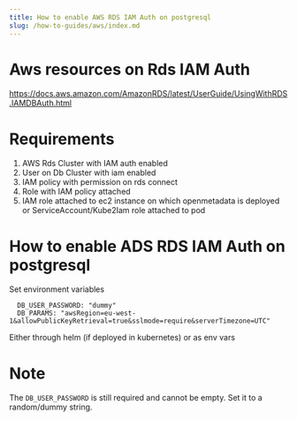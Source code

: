 ```yaml
---
title: How to enable AWS RDS IAM Auth on postgresql
slug: /how-to-guides/aws/index.md
---
```


# Aws resources on Rds IAM Auth
https://docs.aws.amazon.com/AmazonRDS/latest/UserGuide/UsingWithRDS.IAMDBAuth.html

# Requirements
1. AWS Rds Cluster with IAM auth enabled
2. User on Db Cluster with iam enabled
3. IAM policy with permission on rds connect
4. Role with IAM policy attached
5. IAM role attached to ec2 instance on which openmetadata is deployed or ServiceAccount/Kube2Iam role attached to pod
  
# How to enable ADS RDS IAM Auth on postgresql

Set environment variables
```Commandline
  DB_USER_PASSWORD: "dummy"
  DB_PARAMS: "awsRegion=eu-west-1&allowPublicKeyRetrieval=true&sslmode=require&serverTimezone=UTC"
```
Either through helm (if deployed in kubernetes) or as env vars

# Note
The `DB_USER_PASSWORD` is still required and cannot be empty. Set it to a random/dummy string.
